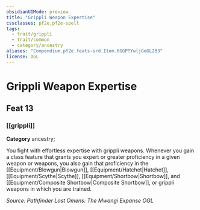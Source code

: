 ```yaml
---
obsidianUIMode: preview
title: "Grippli Weapon Expertise"
cssclasses: pf2e,pf2e-spell
tags:
  - trait/grippli
  - trait/common
  - category/ancestry
aliases: "Compendium.pf2e.feats-srd.Item.6GGPTYwljGeGL2B3"
license: OGL
---
```

# Grippli Weapon Expertise
## Feat 13
### [[grippli]]

**Category** ancestry; 




You fight with effortless expertise with grippli weapons. Whenever you gain a class feature that grants you expert or greater proficiency in a given weapon or weapons, you also gain that proficiency in the [[Equipment/Blowgun|Blowgun]], [[Equipment/Hatchet|Hatchet]], [[Equipment/Scythe|Scythe]], [[Equipment/Shortbow|Shortbow]], and [[Equipment/Composite Shortbow|Composite Shortbow]], or grippli weapons in which you are trained.

*Source: Pathfinder Lost Omens: The Mwangi Expanse*
*OGL*